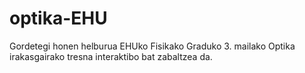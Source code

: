 # optika-EHU
Gordetegi honen helburua EHUko Fisikako Graduko 3. mailako Optika irakasgairako tresna interaktibo bat zabaltzea da.
